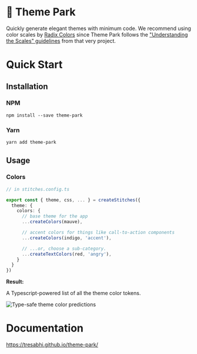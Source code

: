 # 🎡 Theme Park

<!-- TODO: make the logo a combo of 🎡 and 🏞️ -->

Quickly generate elegant themes with minimum code. We recommend using color scales by [Radix Colors](https://www.radix-ui.com/colors) since Theme Park follows the ["Understanding the Scales" guidelines](https://www.radix-ui.com/docs/colors/palette-composition/understanding-the-scale) from that very project.

# Quick Start

## Installation

### NPM

```
npm install --save theme-park
```

### Yarn

```
yarn add theme-park
```

## Usage

### Colors

```ts
// in stitches.config.ts

export const { theme, css, ... } = createStitches({
  theme: {
    colors: {
      // base theme for the app
      ...createColors(mauve),

      // accent colors for things like call-to-action components
      ...createColors(indigo, 'accent'),

      // ...or, choose a sub-category.
      ...createTextColors(red, 'angry'),
    }
  }
})
```

**Result:**

A Typescript-powered list of all the theme color tokens.

![Type-safe theme color predictions](https://i.imgur.com/ol8ncOF.png)

# Documentation

https://tresabhi.github.io/theme-park/
